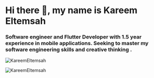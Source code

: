 <h1 align="left">Hi there 👋, my name is Kareem Eltemsah</h1>
<h3 align="left">Software engineer and Flutter Developer with 1.5 year experience in mobile applications.
Seeking to master my software engineering skills and creative thinking .</h3>

<p><img align="center" src="https://github-readme-streak-stats.herokuapp.com/?user=KareemEltemsah&" alt="KareemEltemsah" /></p>

<p><img align="left" src="https://github-readme-stats.vercel.app/api/top-langs?username=KareemEltemsah&show_icons=true&locale=en&layout=compact" alt="KareemEltemsah" /></p>

